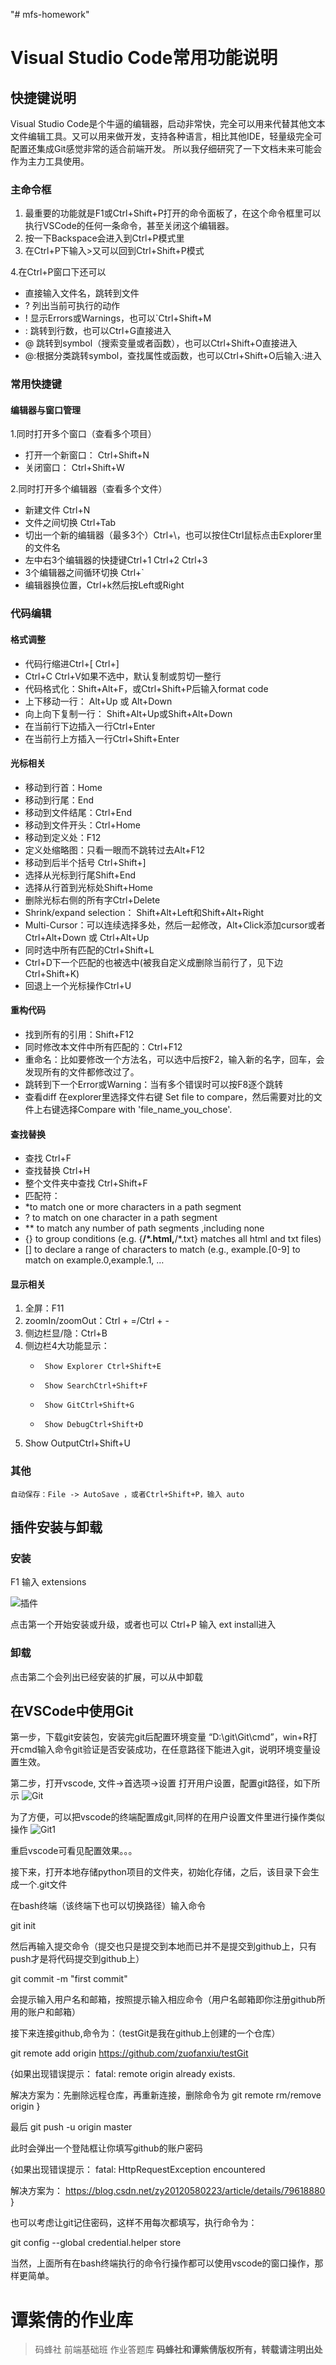 "# mfs-homework" 
# Visual Studio Code常用功能说明
  ## 快捷键说明
  Visual Studio Code是个牛逼的编辑器，启动非常快，完全可以用来代替其他文本文件编辑工具。又可以用来做开发，支持各种语言，相比其他IDE，轻量级完全可配置还集成Git感觉非常的适合前端开发。 所以我仔细研究了一下文档未来可能会作为主力工具使用。
  ### 主命令框
  1. 最重要的功能就是F1或Ctrl+Shift+P打开的命令面板了，在这个命令框里可以执行VSCode的任何一条命令，甚至关闭这个编辑器。
  2. 按一下Backspace会进入到Ctrl+P模式里
  3. 在Ctrl+P下输入>又可以回到Ctrl+Shift+P模式
  
  4.在Ctrl+P窗口下还可以
  * 直接输入文件名，跳转到文件
  * ? 列出当前可执行的动作
  * ! 显示Errors或Warnings，也可以`Ctrl+Shift+M
  * : 跳转到行数，也可以Ctrl+G直接进入
  * @ 跳转到symbol（搜索变量或者函数），也可以Ctrl+Shift+O直接进入
  * @:根据分类跳转symbol，查找属性或函数，也可以Ctrl+Shift+O后输入:进入

  ### 常用快捷键
   #### 编辑器与窗口管理
  1.同时打开多个窗口（查看多个项目）
 * 打开一个新窗口： Ctrl+Shift+N
 * 关闭窗口： Ctrl+Shift+W

2.同时打开多个编辑器（查看多个文件）
* 新建文件 Ctrl+N
* 文件之间切换 Ctrl+Tab
* 切出一个新的编辑器（最多3个）Ctrl+\，也可以按住Ctrl鼠标点击Explorer里的文件名
* 左中右3个编辑器的快捷键Ctrl+1 Ctrl+2 Ctrl+3
* 3个编辑器之间循环切换 Ctrl+`
* 编辑器换位置，Ctrl+k然后按Left或Right

### 代码编辑
#### 格式调整

 * 代码行缩进Ctrl+[ Ctrl+]
 * Ctrl+C Ctrl+V如果不选中，默认复制或剪切一整行
 * 代码格式化：Shift+Alt+F，或Ctrl+Shift+P后输入format code
 * 上下移动一行： Alt+Up 或 Alt+Down
 * 向上向下复制一行： Shift+Alt+Up或Shift+Alt+Down
 * 在当前行下边插入一行Ctrl+Enter
 * 在当前行上方插入一行Ctrl+Shift+Enter

#### 光标相关

  *  移动到行首：Home
  * 移动到行尾：End
  * 移动到文件结尾：Ctrl+End
  * 移动到文件开头：Ctrl+Home
  * 移动到定义处：F12
  * 定义处缩略图：只看一眼而不跳转过去Alt+F12
  * 移动到后半个括号 Ctrl+Shift+]
  * 选择从光标到行尾Shift+End
  * 选择从行首到光标处Shift+Home
  * 删除光标右侧的所有字Ctrl+Delete
  * Shrink/expand selection： Shift+Alt+Left和Shift+Alt+Right
  * Multi-Cursor：可以连续选择多处，然后一起修改，Alt+Click添加cursor或者Ctrl+Alt+Down 或 Ctrl+Alt+Up
  * 同时选中所有匹配的Ctrl+Shift+L
  * Ctrl+D下一个匹配的也被选中(被我自定义成删除当前行了，见下边Ctrl+Shift+K)
  * 回退上一个光标操作Ctrl+U

#### 重构代码

  * 找到所有的引用：Shift+F12
  * 同时修改本文件中所有匹配的：Ctrl+F12
  * 重命名：比如要修改一个方法名，可以选中后按F2，输入新的名字，回车，会发现所有的文件都修改过了。
  * 跳转到下一个Error或Warning：当有多个错误时可以按F8逐个跳转
  * 查看diff 在explorer里选择文件右键 Set file to compare，然后需要对比的文件上右键选择Compare with 'file_name_you_chose'.

#### 查找替换

  *  查找 Ctrl+F
  *  查找替换 Ctrl+H
  *  整个文件夹中查找 Ctrl+Shift+F
  *  匹配符：
  *  *to match one or more characters in a path segment
  *  ? to match on one character in a path segment
  * ** to match any number of path segments ,including none
  *  {} to group conditions (e.g. {**/*.html,**/*.txt} matches all html and txt files)
  *  [] to declare a range of characters to match (e.g., example.[0-9] to match on example.0,example.1, …

#### 显示相关

  1.  全屏：F11
  2.  zoomIn/zoomOut：Ctrl + =/Ctrl + -
  3.  侧边栏显/隐：Ctrl+B
  4.  侧边栏4大功能显示：
       *      Show Explorer Ctrl+Shift+E
       *      Show SearchCtrl+Shift+F
       *      Show GitCtrl+Shift+G
       *      Show DebugCtrl+Shift+D
  5.  Show OutputCtrl+Shift+U

### 其他

    自动保存：File -> AutoSave ，或者Ctrl+Shift+P，输入 auto
    
##  插件安装与卸载
### 安装
 F1 输入 extensions
 
![插件](https://nshen.net/image/vscode/29945359.png)

 点击第一个开始安装或升级，或者也可以 Ctrl+P 输入 ext install进入
### 卸载
点击第二个会列出已经安装的扩展，可以从中卸载


##  在VSCode中使用Git
第一步，下载git安装包，安装完git后配置环境变量 “D:\git\Git\cmd”，win+R打开cmd输入命令git验证是否安装成功，在任意路径下能进入git，说明环境变量设置生效。

第二步，打开vscode, 文件->首选项->设置 打开用户设置，配置git路径，如下所示
![Git](https://img-blog.csdn.net/20180708202535419?watermark/2/text/aHR0cHM6Ly9ibG9nLmNzZG4ubmV0L3p1b2ZhbnhpdQ==/font/5a6L5L2T/fontsize/400/fill/I0JBQkFCMA==/dissolve/70)

为了方便，可以把vscode的终端配置成git,同样的在用户设置文件里进行操作类似操作
![Git1](https://img-blog.csdn.net/20180708204821294?watermark/2/text/aHR0cHM6Ly9ibG9nLmNzZG4ubmV0L3p1b2ZhbnhpdQ==/font/5a6L5L2T/fontsize/400/fill/I0JBQkFCMA==/dissolve/70)

重启vscode可看见配置效果。。。

接下来，打开本地存储python项目的文件夹，初始化存储，之后，该目录下会生成一个.git文件

在bash终端（该终端下也可以切换路径）输入命令   

git init

然后再输入提交命令（提交也只是提交到本地而已并不是提交到github上，只有push才是将代码提交到github上）

git commit -m "first commit"

会提示输入用户名和邮箱，按照提示输入相应命令（用户名邮箱即你注册github所用的账户和邮箱）

接下来连接github,命令为：（testGit是我在github上创建的一个仓库）

git remote add origin https://github.com/zuofanxiu/testGit 

{如果出现错误提示： fatal: remote origin already exists. 

解决方案为：先删除远程仓库，再重新连接，删除命令为 git remote rm/remove origin  }

最后  git push -u origin master

此时会弹出一个登陆框让你填写github的账户密码

{如果出现错误提示： fatal: HttpRequestException encountered

解决方案为：  https://blog.csdn.net/zy20120580223/article/details/79618880  }

也可以考虑让git记住密码，这样不用每次都填写，执行命令为：

git config --global credential.helper store

当然，上面所有在bash终端执行的命令行操作都可以使用vscode的窗口操作，那样更简单。

# 谭紫倩的作业库
> 码蜂社 前端基础班 作业答题库
**码蜂社和谭紫倩版权所有，转载请注明出处**
